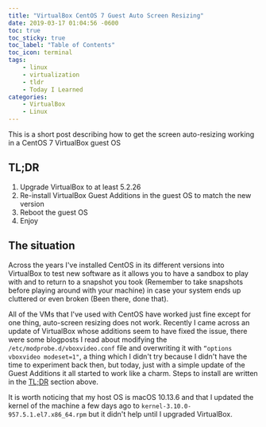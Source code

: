 ```yaml
---
title: "VirtualBox CentOS 7 Guest Auto Screen Resizing"
date: 2019-03-17 01:04:56 -0600
toc: true
toc_sticky: true
toc_label: "Table of Contents"
toc_icon: terminal
tags:
    - linux
    - virtualization
    - tldr
    - Today I Learned
categories:
    - VirtualBox
    - Linux
---
```

This is a short post describing how to get the screen auto-resizing working in a CentOS 7 VirtualBox guest OS
<!-- more -->

## TL;DR

1. Upgrade VirtualBox to at least 5.2.26
2. Re-install VirtualBox Guest Additions in the guest OS to match the new version
3. Reboot the guest OS
4. Enjoy

## The situation

Across the years I've installed CentOS in its different versions into VirtualBox to test new software as it allows you to have a sandbox to play with and to return to a snapshot you took (Remember to take snapshots before playing around with your machine) in case your system ends up cluttered or even broken (Been there, done that).

All of the VMs that I've used with CentOS have worked just fine except for one thing, auto-screen resizing does not work. Recently I came across an update of VirtualBox whose additions seem to have fixed the issue, there were some blogposts I read about modifying the `/etc/modprobe.d/vboxvideo.conf` file and overwriting it with `“options vboxvideo modeset=1"`, a thing which I didn't try because I didn't have the time to experiment back then, but today, just with a simple update of the Guest Additions it all started to work like a charm. Steps to install are written in the [TL;DR](#tldr) section above.

It is worth noticing that my host OS is macOS 10.13.6 and that I updated the kernel of the machine a few days ago to `kernel-3.10.0-957.5.1.el7.x86_64.rpm` but it didn't help until I upgraded VirtualBox.
